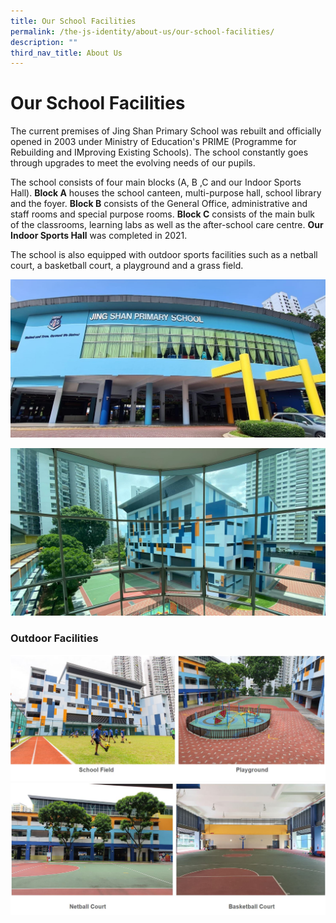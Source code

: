 ```yaml
---
title: Our School Facilities
permalink: /the-js-identity/about-us/our-school-facilities/
description: ""
third_nav_title: About Us
---
```

# **Our School Facilities**

The current premises of Jing Shan Primary School was rebuilt and officially opened in 2003 under Ministry of Education's PRIME (Programme for Rebuilding and IMproving Existing Schools). The school constantly goes through upgrades to meet the evolving needs of our pupils.  
  
The school consists of four main blocks (A, B ,C and our Indoor Sports Hall). **Block A** houses the school canteen, multi-purpose hall, school library and the foyer. **Block B** consists of the General Office, administrative and staff rooms and special purpose rooms. **Block C** consists of the main bulk of the classrooms, learning labs as well as the after-school care centre. **Our Indoor Sports Hall** was completed in 2021.  
  
The school is also equipped with outdoor sports facilities such as a netball court, a basketball court, a playground and a grass field.

![](/images/School%20Building.jpeg)

![](/images/274303685_3076083925988725_889606242209342028_n.jpg)

### Outdoor Facilities

![](/images/outdoor1.jpg)
![](/images/outdoor2.jpg)